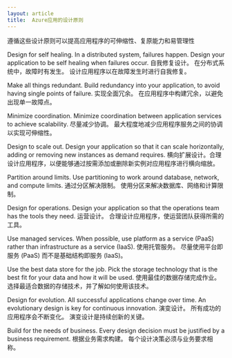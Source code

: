 ```yaml
---
layout: article
title:  Azure应用的设计原则
---
```


遵循这些设计原则可以提高应用程序的可伸缩性、复原能力和易管理性

Design for self healing. In a distributed system, failures happen. Design your application to be self healing when failures occur.
自我修复设计。 在分布式系统中，故障时有发生。 设计应用程序以在故障发生时进行自我修复。

Make all things redundant. Build redundancy into your application, to avoid having single points of failure.
实现全面冗余。 在应用程序中构建冗余，以避免出现单一故障点。

Minimize coordination. Minimize coordination between application services to achieve scalability.
尽量减少协调。 最大程度地减少应用程序服务之间的协调以实现可伸缩性。

Design to scale out. Design your application so that it can scale horizontally, adding or removing new instances as demand requires.
横向扩展设计。合理设计应用程序，以便能够通过按需添加或删除新实例对应用程序进行横向缩放。

Partition around limits. Use partitioning to work around database, network, and compute limits.
通过分区解决限制。 使用分区来解决数据库、网络和计算限制。

Design for operations. Design your application so that the operations team has the tools they need.
运营设计。 合理设计应用程序，使运营团队获得所需的工具。

Use managed services. When possible, use platform as a service (PaaS) rather than infrastructure as a service (IaaS).
使用托管服务。 尽量使用平台即服务 (PaaS) 而不是基础结构即服务 (IaaS)。

Use the best data store for the job. Pick the storage technology that is the best fit for your data and how it will be used.
使用最佳的数据存储完成作业。 选择最适合数据的存储技术，并了解如何使用该技术。

Design for evolution. All successful applications change over time. An evolutionary design is key for continuous innovation.
演变设计。 所有成功的应用程序会不断变化。 演变设计是持续创新的关键。

Build for the needs of business. Every design decision must be justified by a business requirement.
根据业务需求构建。 每个设计决策必须与业务要求相称。
